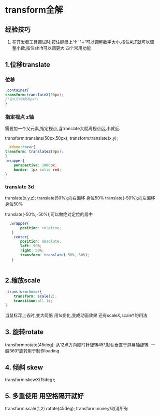 # transform全解 
## 经验技巧
1. 在开发者工具调试时,按住键盘上'↑' '↓'可以调整数字大小,按住ALT就可以调整小数,按住shift可以调更大
四个常用功能
## 1.位移translate
### 位移
```css
.container{
transform:translateX(50px);
/*在x方向移50px*/
}

```
### 指定视点 z轴
需要加一个父元素,指定视点,当translate大就离视点远,小就近.

transform:translate(50px,50px);
transform:translate(x,y);



```css
  #demo:hover{
transform: translateZ(0px);
}
.wrapper{
    perspective: 1000px;
    border: 1px solid red;
}

```
### translate 3d
translate(x,y,z);
translate(50%);向右偏移 身位50%
translate(-50%);向左偏移 身位50%

translate(-50%,-50%);可以做绝对定位的居中

```css
  .wrapper{
       position: relative;
   }
   .center{
       position: absolute;
       left: 50%;
       right: 50%;
       transform: translate(-50%,-50%);
   }
   
```
## 2.缩放scale
```css
.transform:hover{
    transform: scale(2);
    transition:all 1s;
}
```
当鼠标浮上去时,变大两倍
用1s变化,变成动画效果
还有scaleX,scaleY的用法

## 3. 旋转rotate
transform:rotate(45deg);
从12点方向顺时针旋转45°,默认垂直于屏幕轴旋转.
一般360°旋转用于制作loading
## 4. 倾斜 skew
transform:skewX(15deg);
## 5. 多重使用 用空格隔开就好
 transform:scale(1,2) rotate(45deg);
 transform:none;//取消所有
